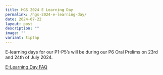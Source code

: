```yaml
---
title: HGS 2024 E Learning Day
permalink: /hgs-2024-e-learning-day/
date: 2024-07-22
layout: post
description: ""
image: ""
variant: tiptap
---
```

<p>E-learning days for our P1-P5’s will be during our P6 Oral Prelims on
23rd and 24th of July 2024.</p>
<p></p>
<p><a href="/files/2024_Frequently_Asked_Questions_for_e_learning.pdf" rel="noopener noreferrer nofollow" target="_blank">E-Learning Day FAQ</a>
</p>